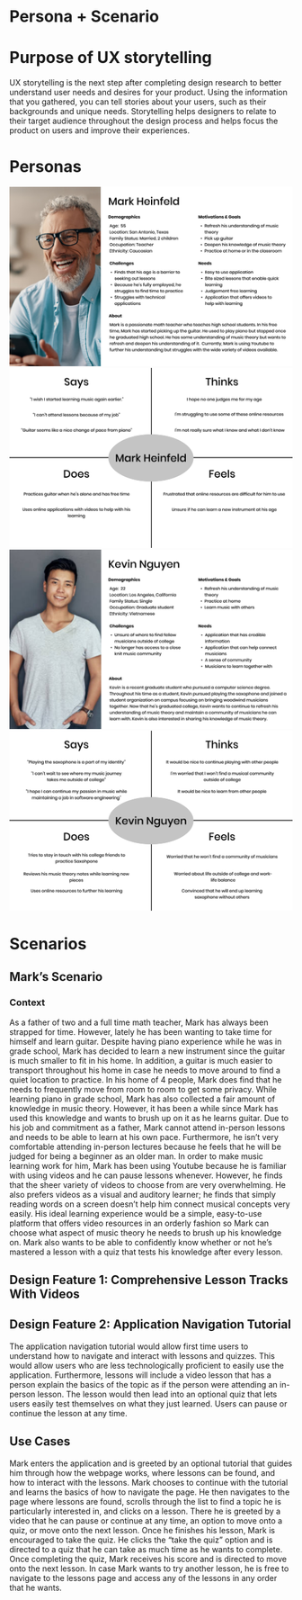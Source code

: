 # Persona + Scenario

# Purpose of UX storytelling
UX storytelling is the next step after completing design research to better understand user needs and desires for your product. Using the information that you gathered, you can tell stories about your users, such as their backgrounds and unique needs. Storytelling helps designers to relate to their target audience throughout the design process and helps focus the product on users and improve their experiences. 

# Personas
![Photo of persona](img/Mark.png)
![Photo of persona](img/mark2.png)
![Photo of persona](img/Kevin.png)
![Photo of persona](img/kevin2.png)

# Scenarios

## Mark’s Scenario
### Context

As a father of two and a full time math teacher, Mark has always been strapped for time. However, lately he has been wanting to take time for himself and learn guitar. Despite having piano experience while he was in grade school, Mark has decided to learn a new instrument since the guitar is much smaller to fit in his home. In addition, a guitar is much easier to transport throughout his home in case he needs to move around to find a quiet location to practice. In his home of 4 people, Mark does find that he needs to frequently move from room to room to get some privacy. While learning piano in grade school, Mark has also collected a fair amount of knowledge in music theory. However, it has been a while since Mark has used this knowledge and wants to brush up on it as he learns guitar. Due to his job and commitment as a father, Mark cannot attend in-person lessons and needs to be able to learn at his own pace. Furthermore, he isn’t very comfortable attending in-person lectures because he feels that he will be judged for being a beginner as an older man. In order to make music learning work for him, Mark has been using Youtube because he is familiar with using videos and he can pause lessons whenever. However, he finds that the sheer variety of videos to choose from are very overwhelming. He also prefers videos as a visual and auditory learner; he finds that simply reading words on a screen doesn’t help him connect musical concepts very easily. His ideal learning experience would be a simple, easy-to-use platform that offers video resources in an orderly fashion so Mark can choose what aspect of music theory he needs to brush up his knowledge on. Mark also wants to be able to confidently know whether or not he’s mastered a lesson with a quiz that tests his knowledge after every lesson. 

## Design Feature 1: Comprehensive Lesson Tracks With Videos
## Design Feature 2: Application Navigation Tutorial
The application navigation tutorial would allow first time users to understand how to navigate and interact with lessons and quizzes. This would allow users who are less technologically proficient to easily use the application. Furthermore, lessons will include a video lesson that has a person explain the basics of the topic as if the person were attending an in-person lesson. The lesson would then lead into an optional quiz that lets users easily test themselves on what they just learned. Users can pause or continue the lesson at any time.

## Use Cases 
Mark enters the application and is greeted by an optional tutorial that guides him through how the webpage works, where lessons can be found, and how to interact with the lessons. Mark chooses to continue with the tutorial and learns the basics of how to navigate the page. He then navigates to the page where lessons are found, scrolls through the list to find a topic he is particularly interested in, and clicks on a lesson. There he is greeted by a video that he can pause or continue at any time, an option to move onto a quiz, or move onto the next lesson. Once he finishes his lesson, Mark is encouraged to take the quiz. He clicks the “take the quiz” option and is directed to a quiz that he can take as much time as he wants to complete. Once completing the quiz, Mark receives his score and is directed to move onto the next lesson. In case Mark wants to try another lesson, he is free to navigate to the lessons page and access any of the lessons in any order that he wants. 

